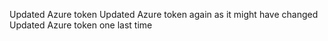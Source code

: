 Updated Azure token
Updated Azure token again as it might have changed
Updated Azure token one last time
